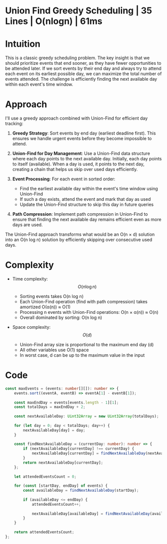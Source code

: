 # Union Find Greedy Scheduling | 35 Lines | O(nlogn) | 61ms

# Intuition
This is a classic greedy scheduling problem. The key insight is that we should prioritize events that end sooner, as they have fewer opportunities to be attended later. If we sort events by their end day and always try to attend each event on its earliest possible day, we can maximize the total number of events attended. The challenge is efficiently finding the next available day within each event's time window.

# Approach
I'll use a greedy approach combined with Union-Find for efficient day tracking:

1. **Greedy Strategy**: Sort events by end day (earliest deadline first). This ensures we handle urgent events before they become impossible to attend.

2. **Union-Find for Day Management**: Use a Union-Find data structure where each day points to the next available day. Initially, each day points to itself (available). When a day is used, it points to the next day, creating a chain that helps us skip over used days efficiently.

3. **Event Processing**: For each event in sorted order:
   - Find the earliest available day within the event's time window using Union-Find
   - If such a day exists, attend the event and mark that day as used
   - Update the Union-Find structure to skip this day in future queries

4. **Path Compression**: Implement path compression in Union-Find to ensure that finding the next available day remains efficient even as more days are used.

The Union-Find approach transforms what would be an O(n × d) solution into an O(n log n) solution by efficiently skipping over consecutive used days.

# Complexity
- Time complexity: $$O(n \log n)$$
  - Sorting events takes O(n log n)
  - Each Union-Find operation (find with path compression) takes amortized O(α(n)) ≈ O(1)
  - Processing n events with Union-Find operations: O(n × α(n)) ≈ O(n)
  - Overall dominated by sorting: O(n log n)

- Space complexity: $$O(d)$$
  - Union-Find array size is proportional to the maximum end day (d)
  - All other variables use O(1) space
  - In worst case, d can be up to the maximum value in the input

# Code
```typescript []
const maxEvents = (events: number[][]): number => {
    events.sort((eventA, eventB) => eventA[1] - eventB[1]);
    
    const maxEndDay = events[events.length - 1][1];
    const totalDays = maxEndDay + 2;
    
    const nextAvailableDay: Uint32Array = new Uint32Array(totalDays);
    
    for (let day = 0; day < totalDays; day++) {
        nextAvailableDay[day] = day;
    }
    
    const findNextAvailableDay = (currentDay: number): number => {
        if (nextAvailableDay[currentDay] !== currentDay) {
            nextAvailableDay[currentDay] = findNextAvailableDay(nextAvailableDay[currentDay]);
        }
        return nextAvailableDay[currentDay];
    };
    
    let attendedEventsCount = 0;
    
    for (const [startDay, endDay] of events) {
        const availableDay = findNextAvailableDay(startDay);
        
        if (availableDay <= endDay) {
            attendedEventsCount++;
            
            nextAvailableDay[availableDay] = findNextAvailableDay(availableDay + 1);
        }
    }
    
    return attendedEventsCount;
};
```